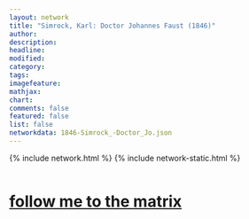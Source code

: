 ```yaml
---
layout: network
title: "Simrock, Karl: Doctor Johannes Faust (1846)"
author:
description:
headline:
modified:
category:
tags: 
imagefeature: 
mathjax: 
chart: 
comments: false
featured: false
list: false
networkdata: 1846-Simrock_-Doctor_Jo.json
---
```

{% include network.html %}
{% include network-static.html %}
<div class="row">
  <div class="small-5 small-centered columns"><a href="/matrix228"><h1>follow me to the matrix</h1></a>
</div>
</div>
